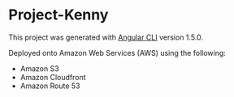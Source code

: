 # Project-Kenny

This project was generated with [Angular CLI](https://github.com/angular/angular-cli) version 1.5.0.

Deployed onto Amazon Web Services (AWS) using the following:
- Amazon S3
- Amazon Cloudfront
- Amazon Route 53
